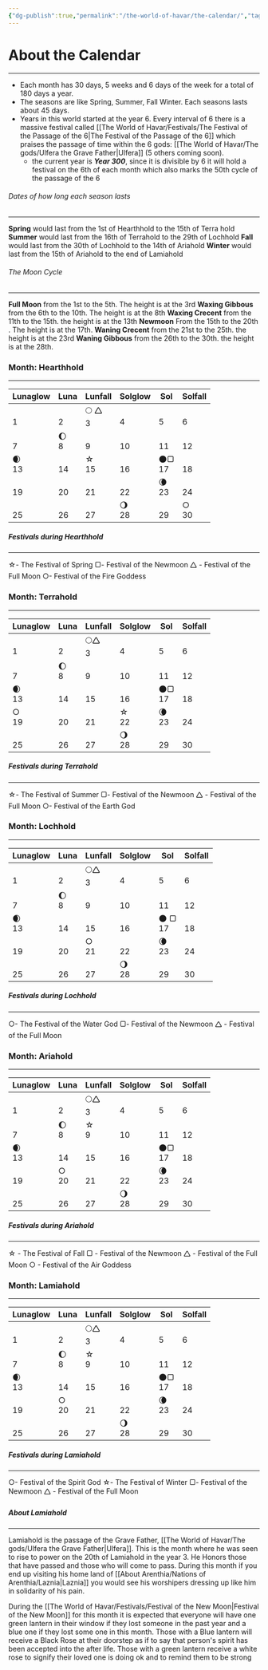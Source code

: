 ```yaml
---
{"dg-publish":true,"permalink":"/the-world-of-havar/the-calendar/","tags":["Calander","Time","Calendar"]}
---
```



# About the Calendar
---
   - Each month has 30 days, 5 weeks and 6 days of the week for a total of 180 days a year. 
   - The seasons are like Spring, Summer, Fall Winter. Each seasons lasts about 45 days. 
   - Years in this world started at the year 6. Every interval of 6 there is a massive festival  called [[The World of Havar/Festivals/The Festival of the Passage of the 6\|The Festival of the Passage of the 6]] which praises the passage of time within the 6 gods: [[The World of Havar/The gods/Ulfera the Grave Father\|Ulfera]] (5 others coming soon).
	   - the current year is ***Year 300***, since it is divisible by 6 it will hold a festival on the 6th of each month which also marks the 50th cycle of the passage of the 6
   

###### Dates of how long each season lasts 
---
**Spring** would last from the 1st of Hearthhold to the 15th of Terra hold
**Summer** would last from the 16th of Terrahold to the 29th of Lochhold
**Fall**  would last from the 30th of Lochhold to the 14th of Ariahold
**Winter** would last from the 15th of Ariahold to the end of Lamiahold

###### The Moon Cycle
---
**Full Moon** from the 1st to the 5th. The height is at the 3rd
**Waxing Gibbous** from the 6th to the 10th. The height is at the 8th
**Waxing Crecent** from the 11th to the 15th. the height is at the 13th
**Newmoon** From the 15th to the 20th . The height is at the 17th.
**Waning Crecent** from the 21st to the 25th. the height is at the 23rd
**Waning Gibbous** from the 26th to the 30th. the height is at the 28th.

### Month: Hearthhold
---

| Lunaglow  | Luna    | Lunfall    | Solglow  | Sol       | Solfall |
| --------- | ------- | ---------- | -------- | --------- | ------- |
| <br>1<br> | <br>2   | 🌕 🛆<br>3 | <br>4    | <br>5     | <br>6   |
| <br>7     | 🌔<br>8 | <br>9      | <br>10   | <br>11    | <br>12  |
| 🌒<br>13  | <br>14  | ☆<br>15    | <br>16   | 🌑▢<br>17 | <br>18  |
| <br>19    | <br>20  | <br>21     | <br>22   | 🌘<br>23  | <br>24  |
| <br>25    | <br>26  | <br>27     | 🌖<br>28 | <br>29    | ○<br>30 |
##### Festivals during Hearthhold
---
☆- The Festival of Spring
▢- Festival of the Newmoon
🛆 - Festival of the Full Moon
○- Festival of the Fire Goddess
### Month: Terrahold
---


| Lunaglow  | Luna    | Lunfall   | Solglow  | Sol       | Solfall |
| --------- | ------- | --------- | -------- | --------- | ------- |
| <br>1<br> | <br>2   | 🌕🛆<br>3 | <br>4    | <br>5     | <br>6   |
| <br>7     | 🌔<br>8 | <br>9     | <br>10   | <br>11    | <br>12  |
| 🌒<br>13  | <br>14  | <br>15    | <br>16   | 🌑▢<br>17 | <br>18  |
| ○<br>19   | <br>20  | <br>21    | ☆<br>22  | 🌘<br>23  | <br>24  |
| <br>25    | <br>26  | <br>27    | 🌖<br>28 | <br>29    | <br>30  |
##### Festivals during Terrahold
---
☆- The Festival of Summer
▢- Festival of the Newmoon
🛆 - Festival of the Full Moon
○- Festival of the Earth God

### Month: Lochhold
---

| Lunaglow  | Luna    | Lunfall   | Solglow  | Sol        | Solfall |
| --------- | ------- | --------- | -------- | ---------- | ------- |
| <br>1<br> | <br>2   | 🌕🛆<br>3 | <br>4    | <br>5      | <br>6   |
| <br>7     | 🌔<br>8 | <br>9     | <br>10   | <br>11     | <br>12  |
| 🌒<br>13  | <br>14  | <br>15    | <br>16   | 🌑 ▢<br>17 | <br>18  |
| <br>19    | <br>20  | ○<br>21   | <br>22   | 🌘<br>23   | <br>24  |
| <br>25    | <br>26  | <br>27    | 🌖<br>28 | <br>29     | <br>30  |
##### Festivals during Lochhold
---
○- The Festival of the Water God
▢- Festival of the Newmoon
🛆 - Festival of the Full Moon



### Month: Ariahold
---


| Lunaglow  | Luna    | Lunfall   | Solglow  | Sol       | Solfall |
| --------- | ------- | --------- | -------- | --------- | ------- |
| <br>1<br> | <br>2   | 🌕🛆<br>3 | <br>4    | <br>5     | <br>6   |
| <br>7     | 🌔<br>8 | ☆<br>9    | <br>10   | <br>11    | <br>12  |
| 🌒<br>13  | <br>14  | <br>15    | <br>16   | 🌑▢<br>17 | <br>18  |
| <br>19    | ○<br>20 | <br>21    | <br>22   | 🌘<br>23  | <br>24  |
| <br>25    | <br>26  | <br>27    | 🌖<br>28 | <br>29    | <br>30  |
##### Festivals during Ariahold
---
☆ - The Festival of Fall
▢ - Festival of the Newmoon
🛆 - Festival of the Full Moon
○ - Festival of the Air Goddess

### Month: Lamiahold
---


| Lunaglow  | Luna    | Lunfall   | Solglow  | Sol       | Solfall |
| --------- | ------- | --------- | -------- | --------- | ------- |
| <br>1<br> | <br>2   | 🌕🛆<br>3 | <br>4    | <br>5     | <br>6   |
| <br>7     | 🌔<br>8 | ☆<br>9    | <br>10   | <br>11    | <br>12  |
| 🌒<br>13  | <br>14  | <br>15    | <br>16   | 🌑▢<br>17 | <br>18  |
| <br>19    | ○<br>20 | <br>21    | <br>22   | 🌘<br>23  | <br>24  |
| <br>25    | <br>26  | <br>27    | 🌖<br>28 | <br>29    | <br>30  |
##### Festivals during Lamiahold
---
○- Festival of the Spirit God
☆- The Festival of Winter
▢- Festival of the Newmoon
🛆 - Festival of the Full Moon

##### About Lamiahold
---
Lamiahold is the passage of the Grave Father, [[The World of Havar/The gods/Ulfera the Grave Father\|Ulfera]]. This is the month where he was seen to rise to power on the 20th of Lamiahold in the year 3.  He Honors those that have passed and those who will come to pass. During this month if you end up visiting his home land of [[About Arenthia/Nations of Arenthia/Laznia\|Laznia]] you would see his worshipers dressing up like him in solidarity of his pain. 

During the [[The World of Havar/Festivals/Festival of the New Moon\|Festival of the New Moon]] for this month it is expected that everyone will have one green lantern in their window if they lost someone in the past year and a blue one if they lost some one in this month. Those with a Blue lantern will receive a Black Rose at their doorstep as if to say that person's spirit has been accepted into the after life. Those with a green lantern receive a white rose to signify their loved one is doing ok and to remind them to be strong

